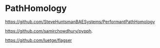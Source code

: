 # PathHomology

https://github.com/SteveHuntsmanBAESystems/PerformantPathHomology 

https://github.com/samirchowdhury/pypph. 

https://github.com/luetge/flagser
